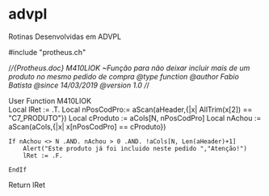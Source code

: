 # advpl
Rotinas Desenvolvidas em ADVPL



#include "protheus.ch"

/*/{Protheus.doc} M410LIOK
~Função para não deixar incluir mais de um produto no mesmo pedido de compra
@type function
@author Fabio Batista
@since 14/03/2019
@version 1.0
/*/

User Function M410LIOK  
	Local lRet 		:= .T.
	Local nPosCodPro:=  aScan(aHeader,{|x| AllTrim(x[2]) == "C7_PRODUTO"})
	Local cProduto	:= aCols[N, nPosCodPro]
	Local nAchou	:= aScan(aCols,{|x| x[nPosCodPro] == cProduto})
	
	
	If nAchou <> N .AND. nAchou > 0 .AND. !aCols[N, Len(aHeader)+1]  
		Alert("Este produto já foi incluido neste pedido ","Atenção!")         	
		lRet := .F.
		
	EndIf	
	
	
Return lRet
